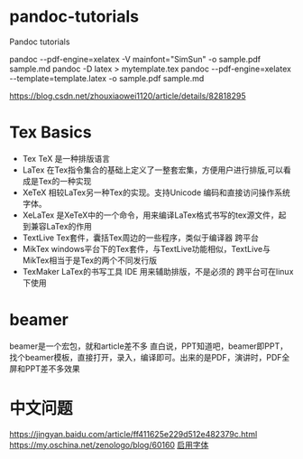 # pandoc-tutorials
Pandoc tutorials

pandoc --pdf-engine=xelatex -V mainfont="SimSun" -o sample.pdf sample.md
pandoc -D latex > mytemplate.tex
pandoc --pdf-engine=xelatex --template=template.latex -o sample.pdf sample.md

https://blog.csdn.net/zhouxiaowei1120/article/details/82818295

# Tex Basics
- Tex TeX 是一种排版语言
- LaTex 在Tex指令集合的基础上定义了一整套宏集，方便用户进行排版,可以看成是Tex的一种实现
- XeTeX 相较LaTex另一种Tex的实现。支持Unicode 编码和直接访问操作系统字体。
- XeLaTex 是XeTeX中的一个命令，用来编译LaTex格式书写的tex源文件，起到兼容LaTex的作用
- TextLive Tex套件，囊括Tex周边的一些程序，类似于编译器 跨平台
- MikTex windows平台下的Tex套件，与TextLive功能相似，TextLive与MikTex相当于是Tex的两个不同发行版
- TexMaker LaTex的书写工具 IDE 用来辅助排版，不是必须的 跨平台可在linux下使用

# beamer
beamer是一个宏包，就和article差不多
直白说，PPT知道吧，beamer即PPT，找个beamer模板，直接打开，录入，编译即可。出来的是PDF，演讲时，PDF全屏和PPT差不多效果

# 中文问题
https://jingyan.baidu.com/article/ff411625e229d512e482379c.html
https://my.oschina.net/zenologo/blog/60160
[启用字体](https://blog.csdn.net/yanxiangtianji/article/details/17539571)
